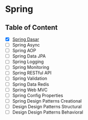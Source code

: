 # Spring

## Table of Content

- [x] [Spring Dasar](Spring%20Dasar.md)
- [ ] Spring Async
- [ ] Spring AOP
- [ ] Spring Data JPA
- [ ] Spring Logging
- [ ] Spring Monitoring
- [ ] Spring RESTful API
- [ ] Spring Validation
- [ ] Spring Data Redis
- [ ] Spring Web MVC
- [ ] Spring Config Properties
- [ ] Spring Design Patterns Creational
- [ ] Design Design Patterns Structural
- [ ] Design Design Patterns Behavioral
